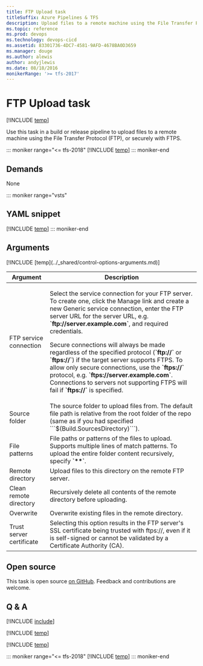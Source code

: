 ```yaml
---
title: FTP Upload task
titleSuffix: Azure Pipelines & TFS
description: Upload files to a remote machine using the File Transfer Protocol (FTP), or securely with FTPS on Azure Pipelines and Team Foundation Server (TFS)
ms.topic: reference
ms.prod: devops
ms.technology: devops-cicd
ms.assetid: 83301736-4DC7-4581-9AFD-4678BA0D3659
ms.manager: douge
ms.author: alewis
author: andyjlewis
ms.date: 08/18/2016
monikerRange: '>= tfs-2017'
---
```


# FTP Upload task

[!INCLUDE [temp](../../_shared/version-tfs-2017-rtm.md)]

Use this task in a build or release pipeline to upload files to a remote machine using the File Transfer Protocol (FTP), or securely with FTPS.

::: moniker range="<= tfs-2018"
[!INCLUDE [temp](../../_shared/concept-rename-note.md)]
::: moniker-end

## Demands

None

::: moniker range="vsts"
## YAML snippet
[!INCLUDE [temp](../_shared/yaml/FtpUploadV1.md)]
::: moniker-end

## Arguments

<table>
<thead>
<tr>
<th>Argument</th>
<th>Description</th>
</tr>
</thead>
<tr>
<td>FTP service connection</td>
<td>
<p>Select the service connection for your FTP server.  To create one, click the Manage link and create a new Generic service connection, enter the FTP server URL for the server URL, e.g. <b>`ftp://server.example.com`</b>, and required credentials.<p>Secure connections will always be made regardless of the specified protocol (<b>`ftp://`</b> or <b>`ftps://`</b>) if the target server supports FTPS.  To allow only secure connections, use the <b>`ftps://`</b> protocol, e.g. <b>`ftps://server.example.com`</b>.  Connections to servers not supporting FTPS will fail if <b>`ftps://`</b> is specified.</p>
</td>
</tr>
<tr>
<td>Source folder</td>
<td>The source folder to upload files from. The default file path is relative from the root folder of the repo (same as if you had specified ```$(Build.SourcesDirectory)```).</td>
</tr>
<tr>
<td>File patterns</td>
<td>File paths or patterns of the files to upload.  Supports multiple lines of match patterns.  To upload the entire folder content recursively, specify <b>`**`</b>.</td>
</tr>
<tr>
<td>Remote directory</td>
<td>Upload files to this directory on the remote FTP server.</td>
</tr>
<tr>
<td>Clean remote directory</td>
<td>Recursively delete all contents of the remote directory before uploading.</td>
</tr>
<tr>
<td>Overwrite</td>
<td>Overwrite existing files in the remote directory.</td>
</tr>
<tr>
<td>Trust server certificate</td>
<td>Selecting this option results in the FTP server's SSL certificate being trusted with ftps://, even if it is self-signed or cannot be validated by a Certificate Authority (CA).</td>
</tr>
[!INCLUDE [temp](../_shared/control-options-arguments.md)]
</table>

## Open source

This task is open source [on GitHub](https://github.com/Microsoft/azure-pipelines-tasks). Feedback and contributions are welcome.

## Q & A

<!-- BEGINSECTION class="md-qanda" -->

[!INCLUDE [include](../_shared/qa-minimatch.md)]

[!INCLUDE [temp](../_shared/build-step-common-qa.md)]

[!INCLUDE [temp](../../_shared/qa-agents.md)]

::: moniker range="<= tfs-2018"
[!INCLUDE [temp](../../_shared/qa-versions.md)]
::: moniker-end

<!-- ENDSECTION -->
